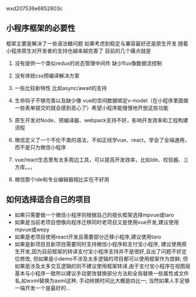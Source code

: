 wxd207536e6852803c

## 小程序框架的必要性

框架主要是解决了一些语法糖问题 如果考虑到稳定与兼容最好还是原生开发 随着小程序原生对开发者的支持也越来越完善了 目前的几个痛点就是

1. 没有提供一个类似redux的状态管理中间件 缺少flux像数据流控制 
2. 没有体统css预编译解决方案 
3. 一些比较新特性 比如async/await的支持 
4. 生命钩子不够完善以及缺少像 vue的空间数据绑定v-model（在小程序里面做一些表单提交的就会感到恶心了）希望小程序能慢慢地开放这些功能

5. 原生开发对Node、预编译器、webpack支持不好，影响开发效率和工程构建流程
6. 微信定义了一个不伦不类的语法，不如正经学vue、react，学会了全端通用，而不是只为微信小程序
7. vue/react生态里有太多周边工具，可以提高开发效率，比如ide、校验器、三方库。。。
8. 微信那个ide和专业编辑器相比实在不好用

## 如何选择适合自己的项目

- 如果只需要做一个微信小程序则根据自己的擅长框架选择mpvue或taro
- 如果是当前老项目想像向程序迁移同时老项目又是使用vue开发,建议使用mpvue或wepy
- 如果是老项目使用react开发且需要部分迁移小程序,建议使用taro
- 如果是新项目且新项目需要同时支持微信小程序和支付宝小程序, 建议使用原生开发,因为目前框架的转译支付宝小程序支持并不是很好,且出了问题不好定位修改, 但如果是小demo不涉及太多逻辑的项目都可以使用框架作为尝鲜; 但如果是涉及太多交互逻辑的则不建议使用框架转译,由于支付宝小程序在视图层基本与小程序一致所以建议手动更改替换部分方法和全局替换一些属性或文件名,如wxml替换为axml这种, 手动转换时间比大概是四比一; 当然如果人手足够一端开发一个是最好的...

